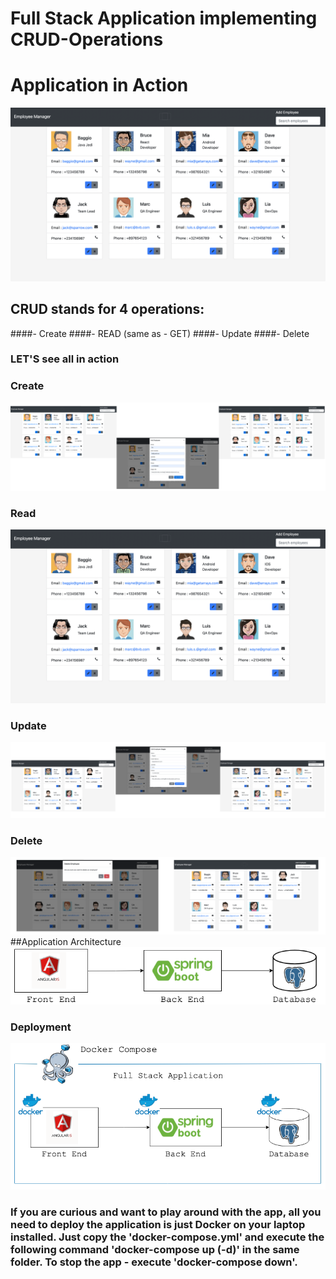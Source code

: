 # **Full Stack Application implementing CRUD-Operations**
# Application in Action
![get_all.png](get_all.png)

## CRUD stands for 4 operations:
####- Create
####- READ  (same as - GET)
####- Update
####- Delete

### __LET'S see all in action__
### Create
![img_2.png](create.png)
### Read  
![get_all.png](get_all.png)
### Update
![update](update.png)
### Delete
![delete](delete.png)
##Application Architecture
![architecture.png](architecture.png)
### Deployment
![deployment.png](deployment.png)

### If you are curious and want to play around with the app, all you need to deploy the application is just Docker on your laptop installed. Just copy the 'docker-compose.yml' and execute the following command 'docker-compose up (-d)' in the same folder. To stop the app - execute 'docker-compose down'.
